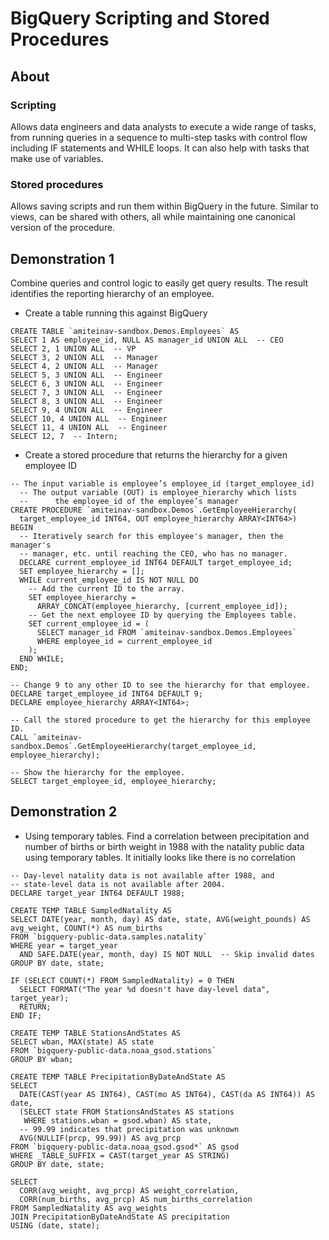 # BigQuery Scripting and Stored Procedures

## About
### Scripting 
Allows data engineers and data analysts to execute a wide range of tasks, from running queries in a sequence to multi-step tasks with control flow including IF statements and WHILE loops. 
It can also help with tasks that make use of variables. 

### Stored procedures 
Allows saving scripts and run them within BigQuery in the future. Similar to views, can be shared with others, all while maintaining one canonical version of the procedure.

## Demonstration 1

Combine queries and control logic to easily get query results. 
The result identifies the reporting hierarchy of an employee.

* Create a table running this against BigQuery 
```
CREATE TABLE `amiteinav-sandbox.Demos.Employees` AS
SELECT 1 AS employee_id, NULL AS manager_id UNION ALL  -- CEO
SELECT 2, 1 UNION ALL  -- VP
SELECT 3, 2 UNION ALL  -- Manager
SELECT 4, 2 UNION ALL  -- Manager
SELECT 5, 3 UNION ALL  -- Engineer
SELECT 6, 3 UNION ALL  -- Engineer
SELECT 7, 3 UNION ALL  -- Engineer
SELECT 8, 3 UNION ALL  -- Engineer
SELECT 9, 4 UNION ALL  -- Engineer
SELECT 10, 4 UNION ALL  -- Engineer
SELECT 11, 4 UNION ALL  -- Engineer
SELECT 12, 7  -- Intern;
```
* Create a stored procedure that returns the hierarchy for a given employee ID
```
-- The input variable is employee’s employee_id (target_employee_id)
  -- The output variable (OUT) is employee_hierarchy which lists
  --      the employee_id of the employee’s manager
CREATE PROCEDURE `amiteinav-sandbox.Demos`.GetEmployeeHierarchy(
  target_employee_id INT64, OUT employee_hierarchy ARRAY<INT64>)
BEGIN
  -- Iteratively search for this employee's manager, then the manager's
  -- manager, etc. until reaching the CEO, who has no manager.
  DECLARE current_employee_id INT64 DEFAULT target_employee_id;
  SET employee_hierarchy = [];
  WHILE current_employee_id IS NOT NULL DO
    -- Add the current ID to the array.
    SET employee_hierarchy =
      ARRAY_CONCAT(employee_hierarchy, [current_employee_id]);
    -- Get the next employee ID by querying the Employees table.
    SET current_employee_id = (
      SELECT manager_id FROM `amiteinav-sandbox.Demos.Employees`
      WHERE employee_id = current_employee_id
    );
  END WHILE;
END;
```

```
-- Change 9 to any other ID to see the hierarchy for that employee.
DECLARE target_employee_id INT64 DEFAULT 9;
DECLARE employee_hierarchy ARRAY<INT64>;

-- Call the stored procedure to get the hierarchy for this employee ID.
CALL `amiteinav-sandbox.Demos`.GetEmployeeHierarchy(target_employee_id, employee_hierarchy);

-- Show the hierarchy for the employee.
SELECT target_employee_id, employee_hierarchy;
```

## Demonstration 2

* Using temporary tables. Find a correlation between precipitation and number of births or birth weight in 1988 with the natality public data using temporary tables. 
It initially looks like there is no correlation
```
-- Day-level natality data is not available after 1988, and
-- state-level data is not available after 2004.
DECLARE target_year INT64 DEFAULT 1988;

CREATE TEMP TABLE SampledNatality AS
SELECT DATE(year, month, day) AS date, state, AVG(weight_pounds) AS avg_weight, COUNT(*) AS num_births
FROM `bigquery-public-data.samples.natality`
WHERE year = target_year
  AND SAFE.DATE(year, month, day) IS NOT NULL  -- Skip invalid dates
GROUP BY date, state;

IF (SELECT COUNT(*) FROM SampledNatality) = 0 THEN
  SELECT FORMAT("The year %d doesn't have day-level data", target_year);
  RETURN;
END IF;

CREATE TEMP TABLE StationsAndStates AS
SELECT wban, MAX(state) AS state
FROM `bigquery-public-data.noaa_gsod.stations`
GROUP BY wban;

CREATE TEMP TABLE PrecipitationByDateAndState AS
SELECT
  DATE(CAST(year AS INT64), CAST(mo AS INT64), CAST(da AS INT64)) AS date,
  (SELECT state FROM StationsAndStates AS stations
   WHERE stations.wban = gsod.wban) AS state,
  -- 99.99 indicates that precipitation was unknown
  AVG(NULLIF(prcp, 99.99)) AS avg_prcp
FROM `bigquery-public-data.noaa_gsod.gsod*` AS gsod
WHERE _TABLE_SUFFIX = CAST(target_year AS STRING)
GROUP BY date, state;

SELECT
  CORR(avg_weight, avg_prcp) AS weight_correlation,
  CORR(num_births, avg_prcp) AS num_births_correlation
FROM SampledNatality AS avg_weights
JOIN PrecipitationByDateAndState AS precipitation
USING (date, state);
```